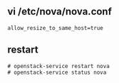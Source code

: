 ## vi /etc/nova/nova.conf
```
allow_resize_to_same_host=true
```

## restart
```
# openstack-service restart nova
# openstack-service status nova
```
